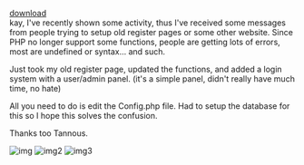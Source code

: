 [download](https://github.com/WhyWolfie/GunZ-The-Duel/raw/master/website/register%20panel(tannous)/gunzweb.zip) <br>
kay, I've recently shown some activity, thus I've received some messages from people trying to setup old register pages or some other website. Since PHP no longer support some functions, people are getting lots of errors, most are undefined or syntax... and such.

Just took my old register page, updated the functions, and added a login system with a user/admin panel. (it's a simple panel, didn't really have much time, no hate)

All you need to do is edit the Config.php file.
Had to setup the database for this so I hope this solves the confusion.

Thanks too Tannous.


![img](https://i.imgur.com/dgzsa90.png)
![img2](https://i.imgur.com/aPUCIdB.png)
![img3](https://i.imgur.com/f3h3GD8.png)

